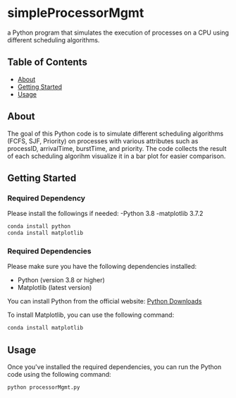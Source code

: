 # simpleProcessorMgmt
a Python program that simulates the execution of processes on a CPU using different scheduling algorithms.

## Table of Contents
- [About](#about)
- [Getting Started](#getting-started)
- [Usage](#usage)

## About
The goal of this Python code is to simulate different scheduling algorithms (FCFS, SJF, Priority) on processes with various attributes such as processID, arrivalTime, burstTime, and priority. The code collects the result of each scheduling algorihm visualize it in a bar plot for easier comparison.

## Getting Started

### Required Dependency
Please install the followings if needed:
-Python 3.8
-matplotlib 3.7.2

```bash
conda install python
conda install matplotlib
```

### Required Dependencies
Please make sure you have the following dependencies installed:

- Python (version 3.8 or higher)
- Matplotlib (latest version)

You can install Python from the official website: [Python Downloads](https://www.python.org/downloads/)

To install Matplotlib, you can use the following command:

```bash
conda install matplotlib
```

## Usage
Once you've installed the required dependencies, you can run the Python code using the following command:
```bash
python processorMgmt.py
```